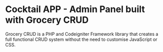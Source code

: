 Cocktail APP - Admin Panel built with Grocery CRUD
=============
Grocery CRUD is a PHP and Codeigniter Framework library that creates a full functional CRUD system without the need to customise JavaScript or CSS.

